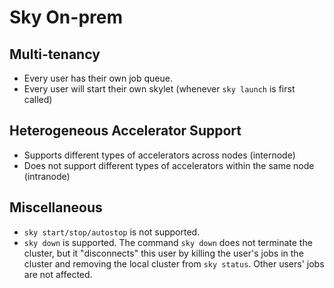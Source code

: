 # Sky On-prem

## Multi-tenancy
- Every user has their own job queue.
- Every user will start their own skylet (whenever `sky launch` is first called)

## Heterogeneous Accelerator Support
- Supports different types of accelerators across nodes (internode)
- Does not support different types of accelerators within the same node (intranode)

## Miscellaneous
- `sky start/stop/autostop` is not supported.
- `sky down` is supported. The command `sky down` does not terminate the cluster, but it "disconnects" this user by killing the user's jobs in the cluster and removing the local cluster from `sky status`. Other users' jobs are not affected.
